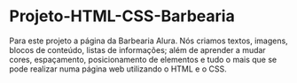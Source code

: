 # Projeto-HTML-CSS-Barbearia

Para este projeto a página da Barbearia Alura. Nós criamos textos, imagens, blocos de conteúdo, listas de informações; além de aprender a mudar cores, espaçamento, 
posicionamento de elementos e tudo o mais que se pode realizar numa página web utilizando o HTML e o CSS.
